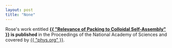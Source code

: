 ```yaml
---
layout: post
title: "None"
---
```


Rose's work entitled <b><a href="http://www.pnas.org/content/early/2018/01/29/1720139115">{{ "Relevance of Packing to Colloidal Self-Assembly" }}</a> is published </b>in the Proceedings of the National Academy of Sciences and covered by <a href="http://www.pnas.org/content/early/2018/01/29/1720139115"> {{ "phys.org" }}</a>.
